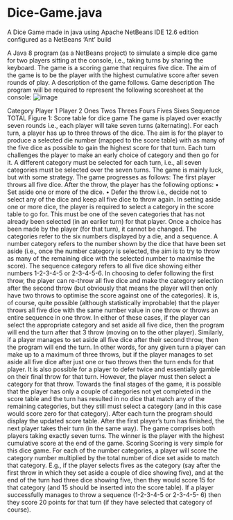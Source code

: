 # Dice-Game.java
A Dice Game made in java using Apache NetBeans IDE 12.6 edition  
configured as a NetBeans ‘Ant’ build


A Java 8 program (as a NetBeans project) to simulate a simple dice game for two players
sitting at the console, i.e., taking turns by sharing the keyboard. The game is a scoring game that requires
five dice. The aim of the game is to be the player with the highest cumulative score after seven rounds of
play. A description of the game follows.
Game description
The program will be required to represent the following scoresheet at the console:
![image](https://github.com/SadikHyseni/Dice-Game.java/assets/122787525/e70d03d0-b3ff-4efc-97c1-f3e6eb20967f)

Category Player 1 Player 2
Ones
Twos
Threes
Fours
Fives
Sixes
Sequence
TOTAL
Figure 1: Score table for dice game
The game is played over exactly seven rounds i.e., each player will take seven turns (alternating). For each
turn, a player has up to three throws of the dice. The aim is for the player to produce a selected die number
(mapped to the score table) with as many of the five dice as possible to gain the highest score for that turn.
Each turn challenges the player to make an early choice of category and then go for it. A different category
must be selected for each turn, i.e., all seven categories must be selected over the seven turns. The game is
mainly luck, but with some strategy.
The game progresses as follows:
The first player throws all five dice. After the throw, the player has the following options:
• Set aside one or more of the dice.
• Defer the throw i.e., decide not to select any of the dice and keep all five dice to throw again.
In setting aside one or more dice, the player is required to select a category in the score table to go for. This
must be one of the seven categories that has not already been selected (in an earlier turn) for that player.
Once a choice has been made by the player (for that turn), it cannot be changed. The categories refer to the
six numbers displayed by a die, and a sequence. A number category refers to the number shown by the dice
that have been set aside (i.e., once the number category is selected, the aim is to try to throw as many of the
remaining dice with the selected number to maximise the score). The sequence category refers to all five
dice showing either numbers 1-2-3-4-5 or 2-3-4-5-6. In choosing to defer following the first throw, the player
can re-throw all five dice and make the category selection after the second throw (but obviously that means
the player will then only have two throws to optimise the score against one of the categories). It is, of
course, quite possible (although statistically improbable) that the player throws all five dice with the same
number value in one throw or throws an entire sequence in one throw. In either of these cases, if the player
can select the appropriate category and set aside all five dice, then the program will end the turn after that
3
throw (moving on to the other player). Similarly, if a player manages to set aside all five dice after their
second throw, then the program will end the turn. In other words, for any given turn a player can make up to
a maximum of three throws, but if the player manages to set aside all five dice after just one or two throws
then the turn ends for that player. It is also possible for a player to defer twice and essentially gamble on
their final throw for that turn. However, the player must then select a category for that throw. Towards the
final stages of the game, it is possible that the player has only a couple of categories not yet completed in
the score table and the turn has resulted in no dice that match any of the remaining categories, but they still
must select a category (and in this case would score zero for that category).
After each turn the program should display the updated score table.
After the first player’s turn has finished, the next player takes their turn (in the same way). The game
comprises both players taking exactly seven turns. The winner is the player with the highest cumulative
score at the end of the game.
Scoring
Scoring is very simple for this dice game. For each of the number categories, a player will score the category
number multiplied by the total number of dice set aside to match that category. E.g., if the player selects
fives as the category (say after the first throw in which they set aside a couple of dice showing five), and at
the end of the turn had three dice showing five, then they would score 15 for that category (and 15 should
be inserted into the score table). If a player successfully manages to throw a sequence (1-2-3-4-5 or 2-3-4-5-
6) then they score 20 points for that turn (if they have selected that category of course).

